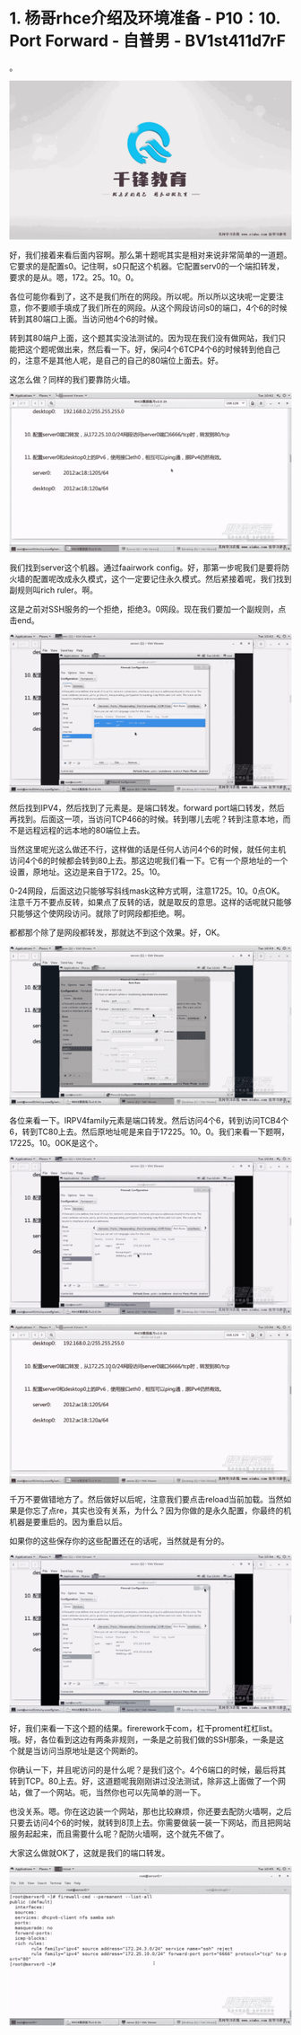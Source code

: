 # 1. 杨哥rhce介绍及环境准备 - P10：10. Port Forward - 自普男 - BV1st411d7rF

。

![](img/91cf3be328a296794bc3a138211206df_1.png)

好，我们接着来看后面内容啊。那么第十题呢其实是相对来说非常简单的一道题。它要求的是配置s0。记住啊，s0只配这个机器。它配置serv0的一个端扣转发，要求的是从。嗯，172。25。10。0。

各位可能你看到了，这不是我们所在的网段。所以呢。所以所以这块呢一定要注意，你不要顺手填成了我们所在的网段。从这个网段访问s0的端口，4个6的时候转到其80端口上面。当访问他4个6的时候。

转到其80端户上面，这个题其实没法测试的。因为现在我们没有做网站，我们只能把这个题呢做出来，然后看一下。好，保问4个6TCP4个6的时候转到他自己的，注意不是其他人呢，是自己的自己的80端位上面去。好。

这怎么做？同样的我们要靠防火墙。

![](img/91cf3be328a296794bc3a138211206df_3.png)

我们找到server这个机器。通过faairwork config。好，那第一步呢我们是要将防火墙的配置呢改成永久模式，这个一定要记住永久模式。然后紧接着呢，我们找到副规则叫rich ruler。啊。

这是之前对SSH服务的一个拒绝，拒绝3。0网段。现在我们要加一个副规则，点击end。

![](img/91cf3be328a296794bc3a138211206df_5.png)

然后找到IPV4，然后找到了元素是。是端口转发。forward port端口转发，然后再找到。后面这一项，当访问TCP466的时候。转到哪儿去呢？转到注意本地，而不是远程远程的远本地的80端位上去。

当然这里呢光这么做还不行，这样做的话是任何人访问4个6的时候，就任何主机访问4个6的时候都会转到80上去。那这边呢我们看一下。它有一个原地址的一个设置，原地址。这边是来自于172。25。10。

0-24网段，后面这边只能够写斜线mask这种方式啊，注意1725。10。0点OK。注意千万不要点反转，如果点了反转的话，就是取反的意思。这样的话呢就只能够只能够这个使网段访问。就除了时网段都拒绝。啊。

都都那个除了是网段都转发，那就达不到这个效果。好，OK。

![](img/91cf3be328a296794bc3a138211206df_7.png)

各位来看一下。IRPV4family元素是端口转发。然后访问4个6，转到访问TCB4个6，转到TC80上去。然后原地址呢是来自于17225。10。0。我们来看一下题啊，17225。10。0OK是这个。



![](img/91cf3be328a296794bc3a138211206df_9.png)

![](img/91cf3be328a296794bc3a138211206df_10.png)

千万不要做错地方了。然后做好以后呢，注意我们要点击reload当前加载。当然如果是你忘了点re，其实也没有关系，为什么？因为你做的是永久配置，你最终的机机器是要重启的。因为重启以后。

如果你的这些保存你的这些配置还在的话呢，当然就是有分的。

![](img/91cf3be328a296794bc3a138211206df_12.png)

好，我们来看一下这个题的结果。firerework干com，杠干proment杠杠list。哦。好，各位看到这边有两条非规则，一条是之前我们做的SSH那条，一条是这个就是当访问当原地址是这个网断的。

你确认一下，并且呢访问的是什么呢？是我们这个。4个6端口的时候，最后将其转到TCP。80上去。好，这道题呢我刚刚讲过没法测试，除非这上面做了一个网站，做了一个网站。呃，当然你也可以先简单的测一下。

也没关系。嗯。你在这边装一个网站，那也比较麻烦，你还要去配防火墙啊，之后只要去访问4个6的时候，就转到8顶上去。你需要做装一装一下网站，而且把网站服务起起来，而且需要什么呢？配防火墙啊，这个就先不做了。

大家这么做就OK了，这就是我们的端口转发。

![](img/91cf3be328a296794bc3a138211206df_14.png)